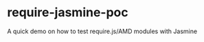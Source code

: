 require-jasmine-poc
===================

A quick demo on how to test require.js/AMD modules with Jasmine